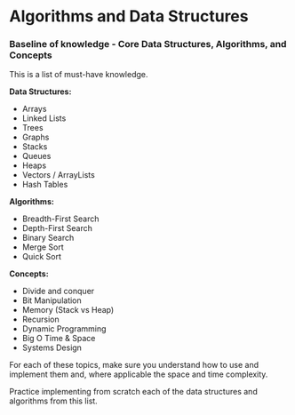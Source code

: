 # Algorithms and Data Structures

### Baseline of knowledge - Core Data Structures, Algorithms, and Concepts

This is a list of must-have knowledge.

**Data Structures:**

- Arrays
- Linked Lists
- Trees
- Graphs
- Stacks
- Queues
- Heaps
- Vectors / ArrayLists
- Hash Tables

**Algorithms:**

- Breadth-First Search
- Depth-First Search
- Binary Search
- Merge Sort
- Quick Sort

**Concepts:**

- Divide and conquer
- Bit Manipulation
- Memory (Stack vs Heap)
- Recursion
- Dynamic Programming 
- Big O Time & Space
- Systems Design

For each of these topics, make sure you understand how to use and implement them and, where applicable
the space and time complexity.

Practice implementing from scratch each of the data structures and algorithms from this list.
